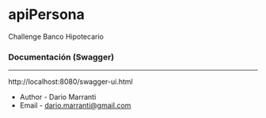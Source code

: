 # apiPersona
Challenge Banco Hipotecario

 ### Documentación (Swagger)
 ***
http://localhost:8080/swagger-ui.html


* Author - Dario Marranti
* Email - dario.marranti@gmail.com

